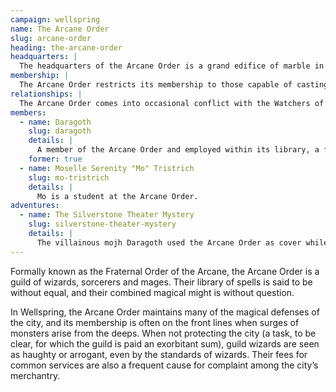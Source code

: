 ```yaml
---
campaign: wellspring
name: The Arcane Order
slug: arcane-order
heading: the-arcane-order
headquarters: |
  The headquarters of the Arcane Order is a grand edifice of marble in the Garden District of the Upper City, with a fortified tower jutting out over the edge of the Great Chasm. In addition to the great library, it holds the offices of the guild’s leadership, laboratories of the arcane arts, and (it is claimed) vaults filled with powerful enchanted artifacts.
membership: |
  The Arcane Order restricts its membership to those capable of casting arcane magic. Members also must pay yearly dues, give the guild a percentage of earnings on sales of magical items or services, and can be required to lend their magic to the guild for ritual magic or the defense of the city. In return, the Arcane Order grants access to their unparalleled library, offers tutoring and mentorship from more senior arcanists (usually for a price), and access to lucrative opportunities from the wealthy and well-connected of the city.
relationships: |
  The Arcane Order comes into occasional conflict with the Watchers of the Stars, seeking to bring the more mystically-inclined Watchers under the aegis (and membership dues) of the guild.
members:
  - name: Daragoth
    slug: daragoth
    details: |
      A member of the Arcane Order and employed within its library, a fact they abused to steal a rare dimensional pocket mansion for their own use.
    former: true
  - name: Moselle Serenity "Mo" Tristrich
    slug: mo-tristrich
    details: |
      Mo is a student at the Arcane Order.
adventures:
  - name: The Silverstone Theater Mystery
    slug: silverstone-theater-mystery
    details: |
      The villainous mojh Daragoth used the Arcane Order as cover while trying to steal the secrets of the Silverstone Theater.
---
```


Formally known as the Fraternal Order of the Arcane, the Arcane Order is a guild of wizards, sorcerers and mages. Their library of spells is said to be without equal, and their combined magical might is without question.

In Wellspring, the Arcane Order maintains many of the magical defenses of the city, and its membership is often on the front lines when surges of monsters arise from the deeps. When not protecting the city (a task, to be clear, for which the guild is paid an exorbitant sum), guild wizards are seen as haughty or arrogant, even by the standards of wizards. Their fees for common services are also a frequent cause for complaint among the city’s merchantry.

